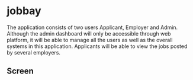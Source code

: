 # jobbay

The application consists of two users Applicant, Employer and Admin.
Although the admin dashboard will only be accessible through web platform, 
it will be able to manage all the users as well as the overall systems in this application.
Applicants will be able to view the jobs posted by several employers.

## Screen
